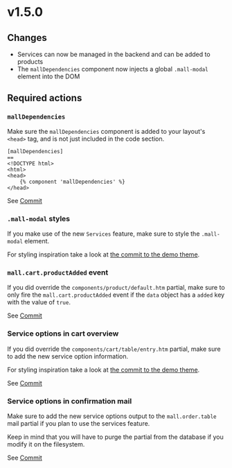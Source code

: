 # v1.5.0

## Changes

* Services can now be managed in the backend and can be added to products
* The `mallDependencies` component now injects a global `.mall-modal` element
into the DOM

## Required actions

### `mallDependencies`

Make sure the `mallDependencies` component is added to your layout's
`<head>` tag, and is not just included in the code section.

```twig
[mallDependencies]
==
<!DOCTYPE html>
<html>
<head>
    {% component 'mallDependencies' %}
</head>
```

See [Commit](https://github.com/OFFLINE-GmbH/oc-mall-theme/commit/334e9a0abd89c701473a528ff1b9b43f332bce03)

### `.mall-modal` styles

If you make use of the new `Services` feature, make sure to style the
`.mall-modal` element. 

For styling inspiration take a look at [the commit to the demo theme](https://github.com/OFFLINE-GmbH/oc-mall-theme/commit/6660c9572f268164e031b9496366d0d82bd65003).


### `mall.cart.productAdded` event

If you did override the `components/product/default.htm` partial, make sure
to only fire the `mall.cart.productAdded` event if the `data` object
has a `added` key with the value of `true`.

See [Commit](https://github.com/OFFLINE-GmbH/oc-mall-plugin/commit/771e3d94685d1636b27c78ef66736a241dd6e36e)

### Service options in cart overview

If you did override the `components/cart/table/entry.htm` partial, make sure
to add the new service option information.

For styling inspiration take a look at [the commit to the demo theme](https://github.com/OFFLINE-GmbH/oc-mall-theme/commit/e02cb36d764395a212372abd83ea1a053560c0ed).

See [Commit](https://github.com/OFFLINE-GmbH/oc-mall-plugin/compare/60c8f017ce0c85928ee0c6be3ef72034e1c7f0e5..3af55dc05f903dbe2a91da1d11d9cd76a3eaa67b#diff-97d9934bc5c6ea57aae23f2b172615f1)

### Service options in confirmation mail

Make sure to add the new service options output to the `mall.order.table` mail
 partial if you plan to use the services feature.
 
Keep in mind that you will have to purge the partial from the database if
you modify it on the filesystem.

See [Commit](https://github.com/OFFLINE-GmbH/oc-mall-plugin/compare/60c8f017ce0c85928ee0c6be3ef72034e1c7f0e5..3af55dc05f903dbe2a91da1d11d9cd76a3eaa67b#diff-c756239ec92b708c1325201d3c196ac0) 